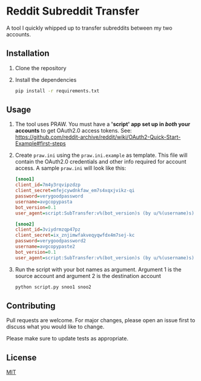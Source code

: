 # Reddit Subreddit Transfer

A tool I quickly whipped up to transfer subreddits between my two accounts.

## Installation

1. Clone the repository
2. Install the dependencies

   ```bash
   pip install -r requirements.txt
   ```

## Usage

1. The tool uses PRAW. You must have a **'script' app set up in _both_ your accounts** to get OAuth2.0 access tokens.
   See: https://github.com/reddit-archive/reddit/wiki/OAuth2-Quick-Start-Example#first-steps

2. Create `praw.ini` using the `praw.ini.example` as template. This file will contain the OAuth2.0 credentials and other info required for account access. A sample `praw.ini` will look like this:

   ```ini
   [snoo1]
   client_id=7m4y3rqvipzdzp
   client_secret=mfejcywdnkfaw_em7s4xqxjvikz-qi
   password=verygoodpassword
   username=avgcopypasta
   bot_version=0.1
   user_agent=script:SubTransfer:v%(bot_version)s (by u/%(username)s)

   [snoo2]
   client_id=3viydrmzqp47pz
   client_secret=ix_znjimwfakveqyqwfdx4m7sej-kc
   password=verygoodpassword2
   username=avgcopypaste2
   bot_version=0.1
   user_agent=script:SubTransfer:v%(bot_version)s (by u/%(username)s)
   ```

3. Run the script with your bot names as argument. Argument 1 is the source account and argument 2 is the destination account

   ```bash
   python script.py snoo1 snoo2
   ```

## Contributing

Pull requests are welcome. For major changes, please open an issue first to discuss what you would like to change.

Please make sure to update tests as appropriate.

## License

[MIT](https://choosealicense.com/licenses/mit/)
